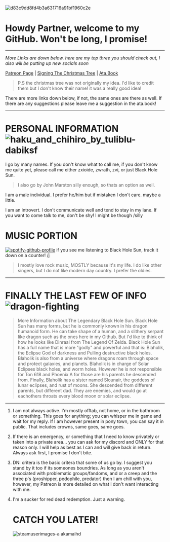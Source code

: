  ![d83c9dd8fd4b3a631716a91bf1960c2e](https://github.com/user-attachments/assets/6cd31bf3-a025-4164-ab4b-c19dffd1e813) 
# Howdy Partner, welcome to my GitHub. Won't be long, I promise!

________________________________________________________________________

 *More Links are down below. here are my top three you should check out, I also will be putting up new socials soon* 


[Patreon Page](https://www.patreon.com/c/user/posts?u=85089921) | [Signing The Christmas Tree](https://colormytree.me/2024/01JE2XWHK1YHZ7CY10Q7036SDX) | [Ata.Book](https://zxioide.atabook.org/)

>P.S the christmas tree was not originally my idea. I'd like to credit them but I don't know their name! it was a really good idea!

There are more links down below, if not, the same ones are there as well. If there are any suggestions please leave me a suggestion in the ata.book!

________________________________________________________________________

# PERSONAL INFORMATION ![haku_and_chihiro_by_tuliblu-dabiksf](https://github.com/user-attachments/assets/45a12698-b4e2-4f4a-8529-400074d48d42)

I go by many names. If you don't know what to call me, if you don't know me quite yet, please call me either zxioide, zwrath, zvi, or just Black Hole Sun. 
>I also go by John Marston silly enough, so thats an option as well.

I am a male individual. I prefer he/him but if mistaken I don't care. maybe a little. 

I am an introvert. I don't communicate well and tend to stay in my lane. If you want to come talk to me, don't be shy! I might be though /silly

# MUSIC PORTION

[![spotify-github-profile](https://spotify-github-profile.kittinanx.com/api/view?uid=314lk5plcho6tynqye2qelu5zs5m&cover_image=true&theme=novatorem&show_offline=true&background_color=444040&interchange=true&bar_color=bdcbd6&bar_color_cover=false)](https://spotify-github-profile.kittinanx.com/api/view?uid=314lk5plcho6tynqye2qelu5zs5m&redirect=true) if you see me listening to Black Hole Sun, track it down on a counter! /j

>I mostly love rock music, MOSTLY because it's my life. I do like other singers, but I do not like modern day country. I prefer the oldies.

________________________________________________________________________

# FINALLY THE LAST FEW OF INFO ![dragon-fighting](https://github.com/user-attachments/assets/73e3752d-6850-48fa-b35e-1738d829e828) 

>More Information about The Legendary Black Hole Sun. Black Hole Sun has many forms, but he is commonly known in his dragon humanoid form. He can take shape of a human, and a slithery serpant like dragon such as the ones here in my Github. But I'd like to think of how he looks like Dinraal from The Legend Of Zelda. Black Hole Sun has a full name that is more "godly" and powerful and that is: Blaholik, the Eclipse God of darkness and Pulling destructive black holes. Blaholik is also from a universe where dragons roam through space and protect galaxies, and planets. Blaholik is in charge of Solar Eclipses black holes, and worm holes. However he is not responsible for Ton 618 and Phoenix A for those are his parents he descended from. Finally, Blaholik has a sister named Slounair, the goddess of lunar eclipses, and rust of moons. She descended from different parents, but different dad. They are enemies, and would go at eachothers throats every blood moon or solar eclipse. 

________________________________________________________________________

1. I am not always active. I'm mostly offtab, not home, or in the bathroom or something. This goes for anything; you can whisper me in game and wait for my reply. If I am however present in pony town, you can say it in public. That includes crowns, same goes, same goes.
2. If there is an emergency, or something that I need to know privately or taken into a private area... you can ask for my discord and ONLY for that reason only. I will help as best as I can and will give back in return. Always ask first, I promise I don't bite.
3. DNI critera is the basic critera that some of us go by. I suggest you stand by it too if its someones boundries. As long as you aren't associated with problematic groups/fandoms, and or a creep and the three p's (proshipper, pedophile, predator) then I am chill with you, however, my Patreon is more detailed on what I don't want interacting with me.
4. I'm a sucker for red dead redemption. Just a warning.

   # CATCH YOU LATER!

   ![steamuserimages-a akamaihd](https://github.com/user-attachments/assets/844e5877-753d-4bb8-9e03-1aca49436a52)

